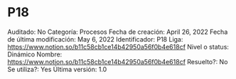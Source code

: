 # P18

Auditado: No
Categoría: Procesos
Fecha de creación: April 26, 2022
Fecha de última modificación: May 6, 2022
Identificador: P18
Liga: https://www.notion.so/b11c58cb1ce14b42950a56f0b4e618cf 
Nivel o status: Dinámico
Nombre: https://www.notion.so/b11c58cb1ce14b42950a56f0b4e618cf 
Resuelto?: No
Se utiliza?: Yes
Última versión: 1.0